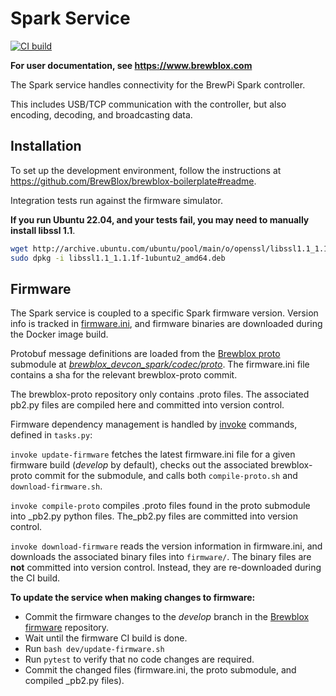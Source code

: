 # Spark Service

[![CI build](https://github.com/BrewBlox/brewblox-devcon-spark/actions/workflows/build.yml/badge.svg)](https://github.com/BrewBlox/brewblox-devcon-spark/actions/workflows/build.yml)

**For user documentation, see <https://www.brewblox.com>**

The Spark service handles connectivity for the BrewPi Spark controller.

This includes USB/TCP communication with the controller, but also encoding, decoding, and broadcasting data.

## Installation

To set up the development environment, follow the instructions at <https://github.com/BrewBlox/brewblox-boilerplate#readme>.

Integration tests run against the firmware simulator.

**If you run Ubuntu 22.04, and your tests fail, you may need to manually install libssl 1.1**.

```sh
wget http://archive.ubuntu.com/ubuntu/pool/main/o/openssl/libssl1.1_1.1.1f-1ubuntu2_amd64.deb
sudo dpkg -i libssl1.1_1.1.1f-1ubuntu2_amd64.deb
```

## Firmware

The Spark service is coupled to a specific Spark firmware version.
Version info is tracked in [firmware.ini](./firmware.ini), and firmware binaries are downloaded during the Docker image build.

Protobuf message definitions are loaded from the [Brewblox proto](https://github.com/BrewBlox/brewblox-proto) submodule at *[brewblox_devcon_spark/codec/proto](./brewblox_devcon_spark/codec/proto)*.
The firmware.ini file contains a sha for the relevant brewblox-proto commit.

The brewblox-proto repository only contains .proto files. The associated pb2.py files are compiled here and committed into version control.

Firmware dependency management is handled by [invoke](https://docs.pyinvoke.org/en/stable/index.html) commands, defined in `tasks.py`:

`invoke update-firmware` fetches the latest firmware.ini file for a given firmware build (*develop* by default), checks out the associated brewblox-proto commit for the submodule, and calls both `compile-proto.sh` and `download-firmware.sh`.

`invoke compile-proto` compiles .proto files found in the proto submodule into _pb2.py python files.
The_pb2.py files are committed into version control.

`invoke download-firmware` reads the version information in firmware.ini,
and downloads the associated binary files into `firmware/`.
The binary files are **not** committed into version control.
Instead, they are re-downloaded during the CI build.

**To update the service when making changes to firmware:**

- Commit the firmware changes to the *develop* branch in the [Brewblox firmware](https://github.com/BrewBlox/brewblox-firmware) repository.
- Wait until the firmware CI build is done.
- Run `bash dev/update-firmware.sh`
- Run `pytest` to verify that no code changes are required.
- Commit the changed files (firmware.ini, the proto submodule, and compiled _pb2.py files).
